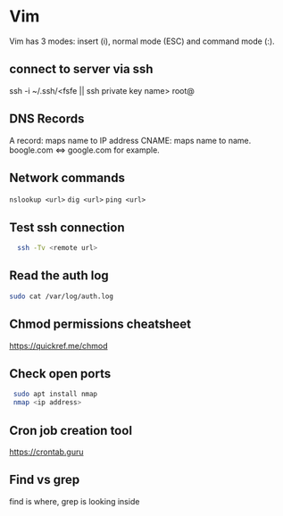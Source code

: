 # Vim
Vim has 3 modes: insert (i), normal mode (ESC) and command mode (:).

## connect to server via ssh
ssh -i ~/.ssh/<fsfe || ssh private key name> root@<server IP>

## DNS Records
A record: maps name to IP address
CNAME: maps name to name. boogle.com <=> google.com for example.

## Network commands
`nslookup <url>`
`dig <url>`
`ping <url>`


## Test ssh connection
```bash
  ssh -Tv <remote url>
```

## Read the auth log
```bash
sudo cat /var/log/auth.log
```

## Chmod permissions cheatsheet
https://quickref.me/chmod

## Check open ports
```bash
 sudo apt install nmap
 nmap <ip address>
```


## Cron job creation tool
https://crontab.guru

## Find vs grep
find is where, grep is looking inside
